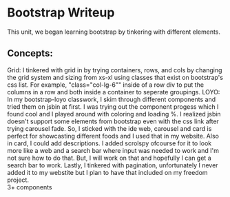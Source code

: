 # Bootstrap Writeup
This unit, we began learning bootstrap by tinkering with different elements. 
## Concepts:
Grid: I tinkered with grid in by trying containers, rows, and cols by changing the grid system and sizing from xs-xl using classes that exist on bootstrap's css list. For example, "class="col-lg-6"" inside of a row div to put the columns in a row and both inside a container to seperate groupings. 
LOYO: In my bootstrap-loyo classwork, I skim through different components and tried them on jsbin at first. I was trying out the component progess which I found cool and I played around with coloring and loading %. I realized jsbin doesn't support some elements from bootstrap even with the css link after trying carousel fade. So, I sticked with the ide web, carousel and card is perfect for showcasting different foods and I used that in my website. Also in card, I could add descriptions. I added scrolspy ofcourse for it to look more like a web and a search bar where input was needed to work and I'm not sure how to do that. But, I will work on that and hopefully I can get a search bar to work. Lastly, I tinkered with pagination, unfortunately I never added it to my webstite but I plan to have that included on my freedom project.  
3+ components
